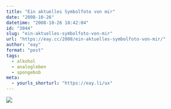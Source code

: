 ```yaml
---
title: "Ein aktuelles Symbolfoto von mir"
date: "2008-10-26"
datetime: "2008-10-26 18:42:04"
id: "3044"
slug: "ein-aktuelles-symbolfoto-von-mir"
url: "https://eay.cc/2008/ein-aktuelles-symbolfoto-von-mir/"
author: "eay"
format: "post"
tags:
  - alkohol
  - analogleben
  - spongebob
meta:
  - yourls_shorturl: "https://eay.li/ux"
---
```


![](/uploads/2008/drunkenbob.jpg)
